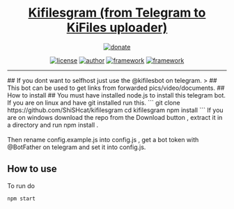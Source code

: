 <h1 align="center">
<a href="https://github.com/discordgram/DiscordForTelegram">Kifilesgram (from Telegram to KiFiles uploader)</a>
</h1>
<p align="center">
<a href="https://www.patreon.com/shishcat"><img alt="donate" src="https://c5.patreon.com/external/logo/become_a_patron_button@2x.png"/></a>
</p>
<p align="center">
<a href="https://img.shields.io/github/license/ShiSHcat/kifilesgram"><img alt="license" src="https://img.shields.io/github/license/ShiSHcat/kifilesgram"/></a>
<a href="https://shishcat.ga"><img alt="author" src="https://img.shields.io/badge/author-ShiSHcat8214-red"/></a>
<a href="https://telegraf.js.org"><img alt="framework" src="https://img.shields.io/badge/framework--telegram-Telegraf-yellow"/></a>
<a href="https://telegraf.js.org"><img alt="framework" src="https://img.shields.io/badge/framework--telegram-Telegraf-yellow"/></a>
</p>
<hr>
## If you dont want to selfhost just use the @kifilesbot on telegram.
> ## This bot can be used to get links from forwarded pics/video/documents.
## How to install
## You must have installed node.js to install this telegram bot.
If you are on linux and have git installed run this.
```
git clone https://github.com/ShiSHcat/kifilesgram
cd kifilesgram
npm install
```
If you are on windows download the repo from the Download button , extract it in a directory and run npm install .
<br><br>
Then rename config.example.js into config.js , get a bot token with @BotFather on telegram and set it into config.js.

## How to use
To run do 
```
npm start
```
